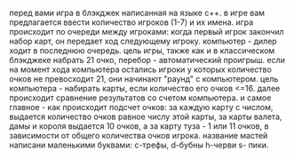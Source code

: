 перед вами игра в блэкджек написанная на языке с++. в игре вам предлагается ввести количество игроков (1-7) и их имена. игра происходит по очереди между игроками: когда первый игрок закончил набор 
карт, он передает ход следующему игроку. компьютер - дилер ходит в последнюю очередь. цель игры, также как и в классическом блэкджеке набрать 21 очко, перебор - автоматический проигрыш. если на момент хода
компьютера остались игроки у которых количество очков не превосходит 21, они начинают "раунд" с компьютером. цель компьютера - набирать карты, если количество его очков <=16. далее происходит сравнение 
результатов со счетом компьютера. и самое главное - как происходит подсчет очков: за каждую карту с числом, выдается количество очков равное числу этой карты, за карты валета, дамы и короля выдается 10 очков, 
а за карту туза - 1 или 11 очков, в зависимости от общего количества очков игрока. название мастей написани маленькими буквами: c-трефы, d-бубны h-черви s- пики.
